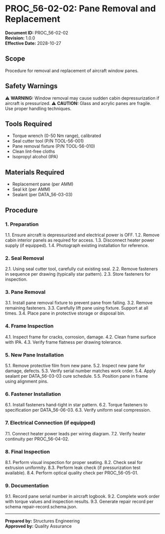 # PROC_56-02-02: Pane Removal and Replacement

**Document ID:** PROC_56-02-02  
**Revision:** 1.0.0  
**Effective Date:** 2028-10-27

## Scope
Procedure for removal and replacement of aircraft window panes.

## Safety Warnings
⚠️ **WARNING:** Window removal may cause sudden cabin depressurization if aircraft is pressurized.
⚠️ **CAUTION:** Glass and acrylic panes are fragile. Use proper handling techniques.

## Tools Required
- Torque wrench (0-50 Nm range), calibrated
- Seal cutter tool (P/N TOOL-56-001)
- Pane removal fixture (P/N TOOL-56-010)
- Clean lint-free cloths
- Isopropyl alcohol (IPA)

## Materials Required
- Replacement pane (per AMM)
- Seal kit (per AMM)
- Sealant (per DATA_56-03-03)

## Procedure

### 1. Preparation
1.1. Ensure aircraft is depressurized and electrical power is OFF.
1.2. Remove cabin interior panels as required for access.
1.3. Disconnect heater power supply (if equipped).
1.4. Photograph existing installation for reference.

### 2. Seal Removal
2.1. Using seal cutter tool, carefully cut existing seal.
2.2. Remove fasteners in sequence per drawing (typically star pattern).
2.3. Store fasteners for inspection.

### 3. Pane Removal
3.1. Install pane removal fixture to prevent pane from falling.
3.2. Remove remaining fasteners.
3.3. Carefully lift pane using fixture. Support at all times.
3.4. Place pane in protective storage or disposal bin.

### 4. Frame Inspection
4.1. Inspect frame for cracks, corrosion, damage.
4.2. Clean frame surface with IPA.
4.3. Verify frame flatness per drawing tolerance.

### 5. New Pane Installation
5.1. Remove protective film from new pane.
5.2. Inspect new pane for damage, defects.
5.3. Verify serial number matches work order.
5.4. Apply sealant per DATA_56-03-03 cure schedule.
5.5. Position pane in frame using alignment pins.

### 6. Fastener Installation
6.1. Install fasteners hand-tight in star pattern.
6.2. Torque fasteners to specification per DATA_56-06-03.
6.3. Verify uniform seal compression.

### 7. Electrical Connection (if equipped)
7.1. Connect heater power leads per wiring diagram.
7.2. Verify heater continuity per PROC_56-04-02.

### 8. Final Inspection
8.1. Perform visual inspection for proper seating.
8.2. Check seal for extrusion uniformity.
8.3. Perform leak check (if pressurization test available).
8.4. Perform optical quality check per PROC_56-05-01.

### 9. Documentation
9.1. Record pane serial number in aircraft logbook.
9.2. Complete work order with torque values and inspection results.
9.3. Generate repair record per schema repair-record.schema.json.

---
**Prepared by:** Structures Engineering  
**Approved by:** Quality Assurance
